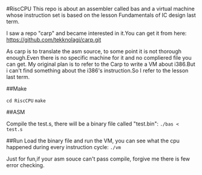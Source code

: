 #RiscCPU
This repo is about an assembler called bas and a virtual machine whose instruction set is based on the lesson Fundamentals of IC design last term.

I saw a repo "carp" and became interested in it.You can get it from here:
https://github.com/tekknolagi/carp.git

As carp is to translate the asm source, to some point it is not thorough enough.Even there is no specific machine for it and no compliered file you can get.
My original plan is to refer to the Carp to write a VM about i386.But i can't find something about the i386's instruction.So I refer to the lesson last term.

##Make

`cd RiscCPU`
`make`

##ASM

Compile the test.s, there will be a binary file called "test.bin":
`./bas < test.s`

##Run
Load the binary file and run the VM, you can see what the cpu happened during every instruction cycle:
`./vm`

Just for fun,if your asm souce can't pass compile, forgive me there is few error checking.

